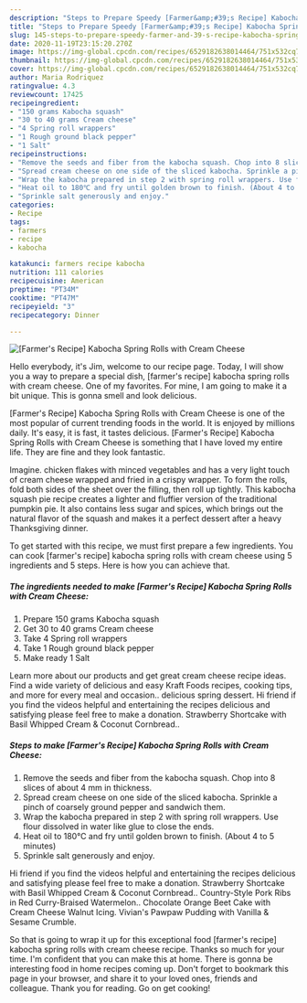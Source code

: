 ```yaml
---
description: "Steps to Prepare Speedy [Farmer&amp;#39;s Recipe] Kabocha Spring Rolls with Cream Cheese"
title: "Steps to Prepare Speedy [Farmer&amp;#39;s Recipe] Kabocha Spring Rolls with Cream Cheese"
slug: 145-steps-to-prepare-speedy-farmer-and-39-s-recipe-kabocha-spring-rolls-with-cream-cheese
date: 2020-11-19T23:15:20.270Z
image: https://img-global.cpcdn.com/recipes/6529182638014464/751x532cq70/farmers-recipe-kabocha-spring-rolls-with-cream-cheese-recipe-main-photo.jpg
thumbnail: https://img-global.cpcdn.com/recipes/6529182638014464/751x532cq70/farmers-recipe-kabocha-spring-rolls-with-cream-cheese-recipe-main-photo.jpg
cover: https://img-global.cpcdn.com/recipes/6529182638014464/751x532cq70/farmers-recipe-kabocha-spring-rolls-with-cream-cheese-recipe-main-photo.jpg
author: Maria Rodriquez
ratingvalue: 4.3
reviewcount: 17425
recipeingredient:
- "150 grams Kabocha squash"
- "30 to 40 grams Cream cheese"
- "4 Spring roll wrappers"
- "1 Rough ground black pepper"
- "1 Salt"
recipeinstructions:
- "Remove the seeds and fiber from the kabocha squash. Chop into 8 slices of about 4 mm in thickness."
- "Spread cream cheese on one side of the sliced kabocha. Sprinkle a pinch of coarsely ground pepper and sandwich them."
- "Wrap the kabocha prepared in step 2 with spring roll wrappers. Use flour dissolved in water like glue to close the ends."
- "Heat oil to 180℃ and fry until golden brown to finish. (About 4 to 5 minutes)"
- "Sprinkle salt generously and enjoy."
categories:
- Recipe
tags:
- farmers
- recipe
- kabocha

katakunci: farmers recipe kabocha 
nutrition: 111 calories
recipecuisine: American
preptime: "PT34M"
cooktime: "PT47M"
recipeyield: "3"
recipecategory: Dinner

---
```



![[Farmer&#39;s Recipe] Kabocha Spring Rolls with Cream Cheese](https://img-global.cpcdn.com/recipes/6529182638014464/751x532cq70/farmers-recipe-kabocha-spring-rolls-with-cream-cheese-recipe-main-photo.jpg)

Hello everybody, it's Jim, welcome to our recipe page. Today, I will show you a way to prepare a special dish, [farmer&#39;s recipe] kabocha spring rolls with cream cheese. One of my favorites. For mine, I am going to make it a bit unique. This is gonna smell and look delicious.

[Farmer&#39;s Recipe] Kabocha Spring Rolls with Cream Cheese is one of the most popular of current trending foods in the world. It is enjoyed by millions daily. It's easy, it is fast, it tastes delicious. [Farmer&#39;s Recipe] Kabocha Spring Rolls with Cream Cheese is something that I have loved my entire life. They are fine and they look fantastic.

Imagine. chicken flakes with minced vegetables and has a very light touch of cream cheese wrapped and fried in a crispy wrapper. To form the rolls, fold both sides of the sheet over the filling, then roll up tightly. This kabocha squash pie recipe creates a lighter and fluffier version of the traditional pumpkin pie. It also contains less sugar and spices, which brings out the natural flavor of the squash and makes it a perfect dessert after a heavy Thanksgiving dinner.


To get started with this recipe, we must first prepare a few ingredients. You can cook [farmer&#39;s recipe] kabocha spring rolls with cream cheese using 5 ingredients and 5 steps. Here is how you can achieve that.

<!--inarticleads1-->

##### The ingredients needed to make [Farmer&#39;s Recipe] Kabocha Spring Rolls with Cream Cheese:

1. Prepare 150 grams Kabocha squash
1. Get 30 to 40 grams Cream cheese
1. Take 4 Spring roll wrappers
1. Take 1 Rough ground black pepper
1. Make ready 1 Salt


Learn more about our products and get great cream cheese recipe ideas. Find a wide variety of delicious and easy Kraft Foods recipes, cooking tips, and more for every meal and occasion.. delicious spring dessert. Hi friend if you find the videos helpful and entertaining the recipes delicious and satisfying please feel free to make a donation. Strawberry Shortcake with Basil Whipped Cream &amp; Coconut Cornbread.. 

<!--inarticleads2-->

##### Steps to make [Farmer&#39;s Recipe] Kabocha Spring Rolls with Cream Cheese:

1. Remove the seeds and fiber from the kabocha squash. Chop into 8 slices of about 4 mm in thickness.
1. Spread cream cheese on one side of the sliced kabocha. Sprinkle a pinch of coarsely ground pepper and sandwich them.
1. Wrap the kabocha prepared in step 2 with spring roll wrappers. Use flour dissolved in water like glue to close the ends.
1. Heat oil to 180℃ and fry until golden brown to finish. (About 4 to 5 minutes)
1. Sprinkle salt generously and enjoy.


Hi friend if you find the videos helpful and entertaining the recipes delicious and satisfying please feel free to make a donation. Strawberry Shortcake with Basil Whipped Cream &amp; Coconut Cornbread.. Country-Style Pork Ribs in Red Curry-Braised Watermelon.. Chocolate Orange Beet Cake with Cream Cheese Walnut Icing. Vivian&#39;s Pawpaw Pudding with Vanilla &amp; Sesame Crumble. 

So that is going to wrap it up for this exceptional food [farmer&#39;s recipe] kabocha spring rolls with cream cheese recipe. Thanks so much for your time. I'm confident that you can make this at home. There is gonna be interesting food in home recipes coming up. Don't forget to bookmark this page in your browser, and share it to your loved ones, friends and colleague. Thank you for reading. Go on get cooking!
